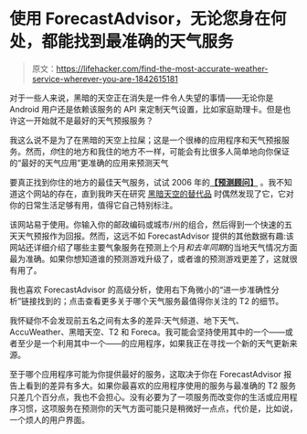 # 使用 ForecastAdvisor，无论您身在何处，都能找到最准确的天气服务

> 原文：<https://lifehacker.com/find-the-most-accurate-weather-service-wherever-you-are-1842615181>

对于一些人来说，黑暗的天空正在消失是一件令人失望的事情——无论你是 Android 用户还是依赖该服务的 API 来定制天气设置，比如家庭助理卡。但是也许这一开始就不是最好的天气预报服务？



我这么说不是为了在黑暗的天空上拉屎；这是一个很棒的应用程序和天气预报服务。然而，*你*住的地方和我住的地方不一样，可能会有比很多人简单地向你保证的“最好的天气应用”更准确的应用来预测天气

要真正找到你住的地方的最佳天气服务，试试 2006 年的[**【预测顾问】**](https://www.forecastadvisor.com/) 。我不知道这个网站的存在，直到我昨天在研究 [黑暗天空的替代品](https://lifehacker.com/these-weather-apps-are-great-alternatives-to-the-apple-1842591377) 时偶然发现了它，它对你的日常生活足够有用，值得它自己特别标注。

该网站易于使用。你输入你的邮政编码或城市/州的组合，然后得到一个快速的五天天气预报作为回报。然而，这远不如 ForecastAdvisor 提供的其他数据有趣:该网站还详细介绍了哪些主要气象服务在预测上个月*和去年同期*的当地天气情况方面最为准确。如果你想知道谁的预测游戏升级了，或者谁的预测游戏更差了，这就很有用了。

我也喜欢 ForecastAdvisor 的高级分析，使用右下角微小的“进一步准确性分析”链接找到的；点击查看更多关于哪个天气服务最值得你关注的 T2 的细节。

我怀疑你不会发现前五名之间有太多的差异:天气频道、地下天气、AccuWeather、黑暗天空、T2 和 Foreca。我可能会坚持使用其中的一个——或者至少是一个利用其中一个——的应用程序，如果我正在寻找一个新的天气更新来源。

至于哪个应用程序可能为你提供最好的服务，这取决于你在 ForecastAdvisor 报告上看到的差异有多大。如果你最喜欢的应用程序使用的服务与最准确的 T2 服务只差几个百分点，我也不会担心。没有必要为了一项服务而改变你的生活或应用程序习惯，这项服务在预测你的天气方面可能只是稍微好一点点，代价是，比如说，一个烦人的用户界面。